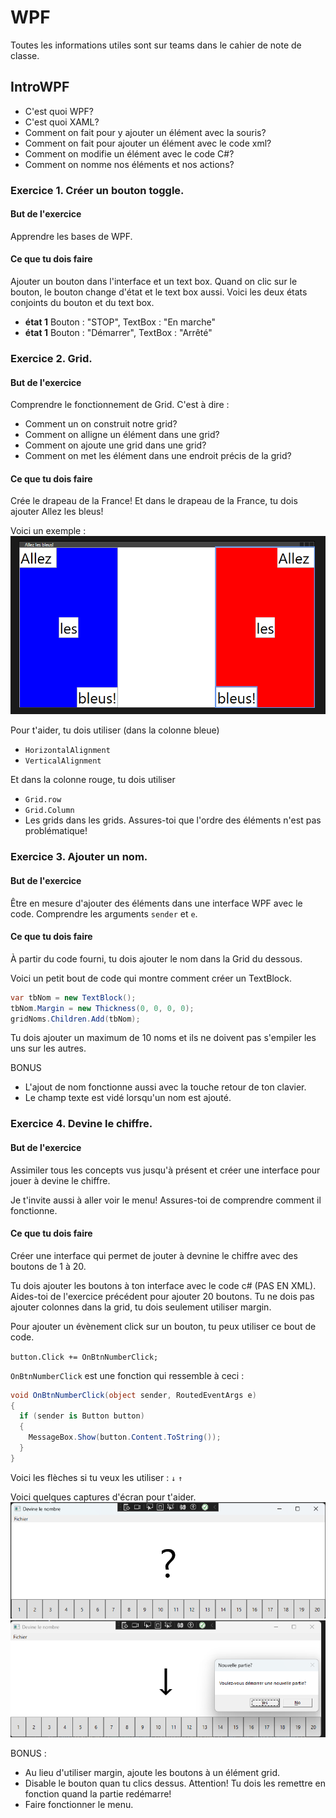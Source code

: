 # WPF

Toutes les informations utiles sont sur teams dans le cahier de note de classe.

## IntroWPF

- C'est quoi WPF?
- C'est quoi XAML?
- Comment on fait pour y ajouter un élément avec la souris?
- Comment on fait pour ajouter un élément avec le code xml?
- Comment on modifie un élément avec le code C#?
- Comment on nomme nos éléments et nos actions?

### Exercice 1. Créer un bouton toggle.

#### But de l'exercice

Apprendre les bases de WPF.

#### Ce que tu dois faire

Ajouter un bouton dans l'interface et un text box.
Quand on clic sur le bouton, le bouton change d'état et le text box aussi.
Voici les deux états conjoints du bouton et du text box.
- **état 1** Bouton : "STOP", TextBox : "En marche"
- **état 1** Bouton : "Démarrer", TextBox : "Arrêté"

### Exercice 2. Grid.

#### But de l'exercice

Comprendre le fonctionnement de Grid.
C'est à dire :
- Comment un on construit notre grid?
- Comment on alligne un élément dans une grid?
- Comment on ajoute une grid dans une grid?
- Comment on met les élément dans une endroit précis de la grid?

#### Ce que tu dois faire

Crée le drapeau de la France! Et dans le drapeau de la France, tu dois ajouter Allez les bleus!

Voici un exemple : 
![Image Drapeau](./Exercice2.png)

Pour t'aider, tu dois utiliser (dans la colonne bleue)
- `HorizontalAlignment`
- `VerticalAlignment`

Et dans la colonne rouge, tu dois utiliser
- `Grid.row`
- `Grid.Column`
- Les grids dans les grids.
Assures-toi que l'ordre des éléments n'est pas problématique!

### Exercice 3. Ajouter un nom.

#### But de l'exercice

Être en mesure d'ajouter des éléments dans une interface WPF avec le code.
Comprendre les arguments `sender` et `e`.

#### Ce que tu dois faire

À partir du code fourni, tu dois ajouter le nom dans la Grid du dessous.

Voici un petit bout de code qui montre comment créer un TextBlock.

```C#
var tbNom = new TextBlock();
tbNom.Margin = new Thickness(0, 0, 0, 0);
gridNoms.Children.Add(tbNom);
```

Tu dois ajouter un maximum de 10 noms et ils ne doivent pas s'empiler les uns sur les autres.

BONUS

- L'ajout de nom fonctionne aussi avec la touche retour de ton clavier.
- Le champ texte est vidé lorsqu'un nom est ajouté.

### Exercice 4. Devine le chiffre.

#### But de l'exercice

Assimiler tous les concepts vus jusqu'à présent et créer une interface pour jouer à devine le chiffre.

Je t'invite aussi à aller voir le menu! Assures-toi de comprendre comment il fonctionne.

#### Ce que tu dois faire

Créer une interface qui permet de jouter à devnine le chiffre avec des boutons de 1 à 20.

Tu dois ajouter les boutons à ton interface avec le code c# (PAS EN XML).
Aides-toi de l'exercice précédent pour ajouter 20 boutons. Tu ne dois pas ajouter colonnes dans la grid, tu dois seulement utiliser margin.

Pour ajouter un évènement click sur un bouton, tu peux utiliser ce bout de code. 

`button.Click += OnBtnNumberClick;`

`OnBtnNumberClick` est une fonction qui ressemble à ceci : 

```C# 
void OnBtnNumberClick(object sender, RoutedEventArgs e) 
{
  if (sender is Button button)
  {
    MessageBox.Show(button.Content.ToString());
  }
}
```
Voici les flèches si tu veux les utiliser : `↓` `↑`

Voici quelques captures d'écran pour t'aider.
![Image Devine](./Exercice4.1.png)
![Image Devine](./Exercice4.2.png)

BONUS : 
- Au lieu d'utiliser margin, ajoute les boutons à un élément grid.
- Disable le bouton quan tu clics dessus. Attention! Tu dois les remettre en fonction quand la partie redémarre!
- Faire fonctionner le menu.
